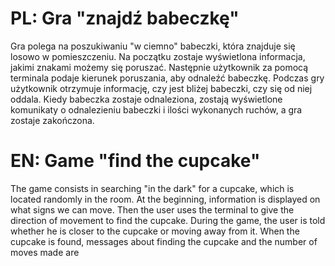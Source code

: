 # PL: Gra "znajdź babeczkę"
Gra polega na poszukiwaniu "w ciemno" babeczki, która znajduje się losowo w pomieszczeniu.
Na początku zostaje wyświetlona informacja, jakimi znakami możemy się poruszać.
Następnie użytkownik za pomocą terminala podaje kierunek poruszania, aby odnaleźć babeczkę. 
Podczas gry użytkownik otrzymuje informację, czy jest bliżej babeczki, czy się od niej oddala. 
Kiedy babeczka zostaje odnaleziona, zostają wyświetlone komunikaty o odnalezieniu babeczki i ilości wykonanych ruchów, a gra zostaje zakończona.

# EN: Game "find the cupcake"
The game consists in searching "in the dark" for a cupcake, which is located randomly in the room.
At the beginning, information is displayed on what signs we can move. 
Then the user uses the terminal to give the direction of movement to find the cupcake. 
During the game, the user is told whether he is closer to the cupcake or moving away from it.
When the cupcake is found, messages about finding the cupcake and the number of moves made are
